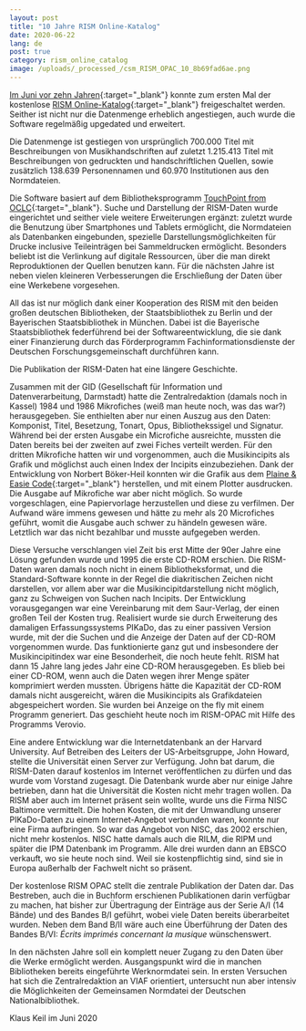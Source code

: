 ```yaml
---
layout: post
title: "10 Jahre RISM Online-Katalog"
date: 2020-06-22
lang: de
post: true
category: rism_online_catalog
image: /uploads/_processed_/csm_RISM_OPAC_10_8b69fad6ae.png
---
```



[Im Juni vor zehn Jahren](http://www.rism.info/en/home/newsdetails/select/rism_online_catalog/article/64/new-online-music-catalogue-over-700000-entries.html){:target="_blank"} konnte zum ersten Mal der kostenlose [RISM Online-Katalog](https://opac.rism.info/index.php?id=4){:target="_blank"} freigeschaltet werden. Seither ist nicht nur die Datenmenge erheblich angestiegen, auch wurde die Software regelmäßig upgedated und erweitert.

Die Datenmenge ist gestiegen von ursprünglich 700.000 Titel mit Beschreibungen von Musikhandschriften auf zuletzt 1.215.413 Titel mit Beschreibungen von gedruckten und handschriftlichen Quellen, sowie zusätzlich 138.639 Personennamen und 60.970 Institutionen aus den Normdateien.

Die Software basiert auf dem Bibliotheksprogramm [TouchPoint from OCLC](https://www.oclc.org/de/touchpoint/features.html){:target="_blank"}. Suche und Darstellung der RISM-Daten wurde eingerichtet und seither viele weitere Erweiterungen ergänzt: zuletzt wurde die Benutzung über Smartphones und Tablets ermöglicht, die Normdateien als Datenbanken eingebunden, spezielle Darstellungsmöglichkeiten für Drucke inclusive Teileinträgen bei Sammeldrucken ermöglicht. Besonders beliebt ist die Verlinkung auf digitale Ressourcen, über die man direkt Reproduktionen der Quellen benutzen kann. Für die nächsten Jahre ist neben vielen kleineren Verbesserungen die Erschließung der Daten über eine Werkebene vorgesehen.

All das ist nur möglich dank einer Kooperation des RISM mit den beiden großen deutschen Bibliotheken, der Staatsbibliothek zu Berlin und der Bayerischen Staatsbibliothek in München. Dabei ist die Bayerische Staatsbibliothek federführend bei der Softwareentwicklung, die sie dank einer Finanzierung durch das Förderprogramm Fachinformationsdienste der Deutschen Forschungsgemeinschaft durchführen kann.

Die Publikation der RISM-Daten hat eine längere Geschichte.

Zusammen mit der GID (Gesellschaft für Information und Datenverarbeitung, Darmstadt) hatte die Zentralredaktion (damals noch in Kassel) 1984 und 1986 Mikrofiches (weiß man heute noch, was das war?) herausgegeben. Sie enthielten aber nur einen Auszug aus den Daten: Komponist, Titel, Besetzung, Tonart, Opus, Bibliothekssigel und Signatur. Während bei der ersten Ausgabe ein Microfiche ausreichte, mussten die Daten bereits bei der zweiten auf zwei Fiches verteilt werden. Für den dritten Mikrofiche hatten wir und vorgenommen, auch die Musikincipits als Grafik und möglichst auch einen Index der Incipits einzubeziehen. Dank der Entwicklung von Norbert Böker-Heil konnten wir die Grafik aus dem [Plaine & Easie Code](https://www.iaml.info/plaine-easie-code){:target="_blank"} herstellen, und mit einem Plotter ausdrucken. Die Ausgabe auf Mikrofiche war aber nicht möglich. So wurde vorgeschlagen, eine Papiervorlage herzustellen und diese zu verfilmen. Der Aufwand wäre immens gewesen und hätte zu mehr als 20 Microfiches geführt, womit die Ausgabe auch schwer zu händeln gewesen wäre. Letztlich war das nicht bezahlbar und musste aufgegeben werden.

Diese Versuche verschlangen viel Zeit bis erst Mitte der 90er Jahre eine Lösung gefunden wurde und 1995 die erste CD-ROM erschien. Die RISM-Daten waren damals noch nicht in einem Bibliotheksformat, und die Standard-Software konnte in der Regel die diakritischen Zeichen nicht darstellen, vor allem aber war die Musikincipitdarstellung nicht möglich, ganz zu Schweigen von Suchen nach Incipits. Der Entwicklung vorausgegangen war eine Vereinbarung mit dem Saur-Verlag, der einen großen Teil der Kosten trug. Realisiert wurde sie durch Erweiterung des damaligen Erfassungssystems PIKaDo, das zu einer passiven Version wurde, mit der die Suchen und die Anzeige der Daten auf der CD-ROM vorgenommen wurde. Das funktionierte ganz gut und insbesondere der Musikincipitindex war eine Besonderheit, die noch heute fehlt. RISM hat dann 15 Jahre lang jedes Jahr eine CD-ROM herausgegeben. Es blieb bei einer CD-ROM, wenn auch die Daten wegen ihrer Menge später komprimiert werden mussten. Übrigens hätte die Kapazität der CD-ROM damals nicht ausgereicht, wären die Musikincipits als Grafikdateien abgespeichert worden. Sie wurden bei Anzeige on the fly mit einem Programm generiert. Das geschieht heute noch im RISM-OPAC mit Hilfe des Programms Verovio.

Eine andere Entwicklung war die Internetdatenbank an der Harvard University. Auf Betreiben des Leiters der US-Arbeitsgruppe, John Howard, stellte die Universität einen Server zur Verfügung. John bat darum, die RISM-Daten darauf kostenlos im Internet veröffentlichen zu dürfen und das wurde vom Vorstand zugesagt. Die Datenbank wurde aber nur einige Jahre betrieben, dann hat die Universität die Kosten nicht mehr tragen wollen. Da RISM aber auch im Internet präsent sein wollte, wurde uns die Firma NISC Baltimore vermittelt. Die hohen Kosten, die mit der Umwandlung unserer PIKaDo-Daten zu einem Internet-Angebot verbunden waren, konnte nur eine Firma aufbringen. So war das Angebot von NISC, das 2002 erschien, nicht mehr kostenlos. NISC hatte damals auch die RILM, die RIPM und später die IPM Datenbank im Programm. Alle drei wurden dann an EBSCO verkauft, wo sie heute noch sind. Weil sie kostenpflichtig sind, sind sie in Europa außerhalb der Fachwelt nicht so präsent.

Der kostenlose RISM OPAC stellt die zentrale Publikation der Daten dar. Das Bestreben, auch die in Buchform erschienen Publikationen darin verfügbar zu machen, hat bisher zur Übertragung der Einträge aus der Serie A/I (14 Bände) und des Bandes B/I geführt, wobei viele Daten bereits überarbeitet wurden. Neben dem Band B/II wäre auch eine Überführung der Daten des Bandes B/VI: _Écrits imprimés concernant la musique_ wünschenswert.

In den nächsten Jahre soll ein komplett neuer Zugang zu den Daten über die Werke ermöglicht werden. Ausgangspunkt wird die in manchen Bibliotheken bereits eingeführte Werknormdatei sein. In ersten Versuchen hat sich die Zentralredaktion an VIAF orientiert, untersucht nun aber intensiv die Möglichkeiten der Gemeinsamen Normdatei der Deutschen Nationalbibliothek.

Klaus Keil
im Juni 2020



<script type="text/javascript">var switchTo5x=true;</script><script type="text/javascript" src="http://w.sharethis.com/button/buttons.js"></script><script type="text/javascript">stLight.options({publisher: "9b601438-1ce1-49d8-bfd7-9cff5df54c17", doNotHash: false, doNotCopy: false, hashAddressBar: false});</script>